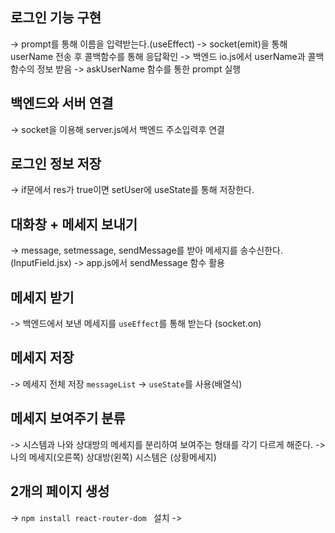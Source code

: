 ## 로그인 기능 구현 

 -> prompt를 통해 이름을 입력받는다.(useEffect)
 -> socket(emit)을 통해 userName 전송 후 콜백함수를 통해 응답확인
 -> 백엔드 io.js에서 userName과 콜백함수의 정보 받음 
 -> askUserName 함수를 통한 prompt 실행

 ## 백엔드와 서버 연결 
 -> socket을 이용해 server.js에서 백엔드 주소입력후 연결

 ## 로그인 정보 저장 
 
  -> if문에서 res가 true이면 setUser에 useState를 통해 저장한다. 

## 대화창 + 메세지 보내기 
 -> message, setmessage, sendMessage를 받아 메세지를 송수신한다.(InputField.jsx)
 -> app.js에서 sendMessage 함수 활용 

## 메세지 받기 
 -> 백엔드에서 보낸 메세지를 `useEffect`를 통해 받는다 (socket.on) 

## 메세지 저장 
 -> 메세지 전체 저장 `messageList` -> `useState`를 사용(배열식)

## 메세지 보여주기 분류 
 -> 시스템과 나와 상대방의 메세지를 분리하여 보여주는 형태를 각기 다르게 해준다.
 -> 나의 메세지(오른쪽) 상대방(왼쪽) 시스템은 (상황메세지)


 ## 2개의 페이지 생성 
 -> `npm install react-router-dom ` 설치 
 -> 

